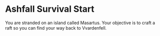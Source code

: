 # Ashfall Survival Start
 
You are stranded on an island called Masartus. Your objective is to craft a raft so you can find your way back to Vvardenfell.
